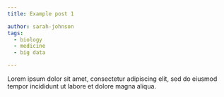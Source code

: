 ```yaml
---
title: Example post 1

author: sarah-johnson
tags:
  - biology
  - medicine
  - big data

---
```


Lorem ipsum dolor sit amet, consectetur adipiscing elit, sed do eiusmod tempor incididunt ut labore et dolore magna aliqua.
